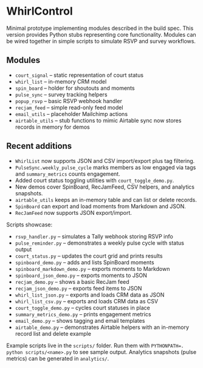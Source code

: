 # WhirlControl

Minimal prototype implementing modules described in the build spec.
This version provides Python stubs representing core functionality. Modules can
be wired together in simple scripts to simulate RSVP and survey workflows.

## Modules
- `court_signal` – static representation of court status
- `whirl_list` – in-memory CRM model
- `spin_board` – holder for shoutouts and moments
- `pulse_sync` – survey tracking helpers
- `popup_rsvp` – basic RSVP webhook handler
- `recjam_feed` – simple read-only feed model
- `email_utils` – placeholder Mailchimp actions
- `airtable_utils` – stub functions to mimic Airtable sync
  now stores records in memory for demos

## Recent additions
- `WhirlList` now supports JSON and CSV import/export plus tag filtering.
- `PulseSync.weekly_pulse_cycle` marks members as low engaged via tags and `summary_metrics` counts engagement.
- Added court status toggling utilities with `court_toggle_demo.py`.
- New demos cover SpinBoard, RecJamFeed, CSV helpers, and analytics snapshots.
- `airtable_utils` keeps an in-memory table and can list or delete records.
- `SpinBoard` can export and load moments from Markdown and JSON.
- `RecJamFeed` now supports JSON export/import.

Scripts showcase:

- `rsvp_handler.py` – simulates a Tally webhook storing RSVP info
- `pulse_reminder.py` – demonstrates a weekly pulse cycle with status output
- `court_status.py` – updates the court grid and prints results
- `spinboard_demo.py` – adds and lists SpinBoard moments
- `spinboard_markdown_demo.py` – exports moments to Markdown
- `spinboard_json_demo.py` – exports moments to JSON
- `recjam_demo.py` – shows a basic RecJam feed
- `recjam_json_demo.py` – exports feed items to JSON
- `whirl_list_json.py` – exports and loads CRM data as JSON
- `whirl_list_csv.py` – exports and loads CRM data as CSV
- `court_toggle_demo.py` – cycles court statuses in place
- `summary_metrics_demo.py` – prints engagement metrics
- `email_demo.py` – shows tagging and email templates
- `airtable_demo.py` – demonstrates Airtable helpers with an in-memory record list and delete example

Example scripts live in the `scripts/` folder. Run them with `PYTHONPATH=. python scripts/<name>.py` to see sample output.
Analytics snapshots (pulse metrics) can be generated in `analytics/`.
